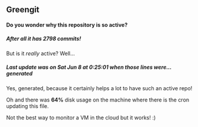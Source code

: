 ## Greengit

#### Do you wonder why this repository is so active?

##### After all it has 2798 commits!

But is it *really* active? Well...

##### Last update was on Sat Jun 8 at 0:25:01 when those lines were... generated

Yes, generated, because it certainly helps a lot to have such an active repo!

Oh and there was **64%** disk usage on the machine
where there is the cron updating this file.

Not the best way to monitor a VM in the cloud but it works! :)
